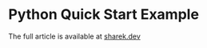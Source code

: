 # Python Quick Start Example

The full article is available at [sharek.dev](https://sharek.dev/developer/languages/python/quick_start)
